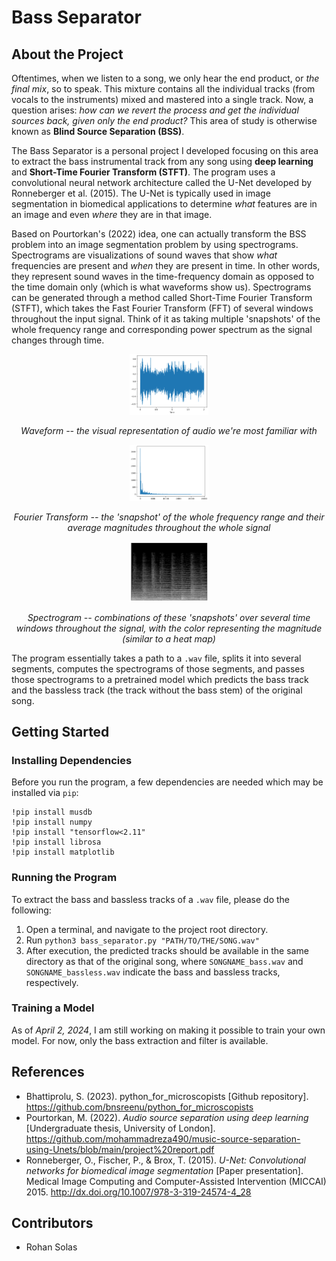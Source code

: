 # Bass Separator

## About the Project
Oftentimes, when we listen to a song, we only hear the end product, or *the final mix*, so to speak. This mixture contains all the individual tracks (from vocals to the instruments) mixed and mastered into a single track. Now, a question arises: *how can we revert the process and get the individual sources back, given only the end product?* This area of study is otherwise known as **Blind Source Separation (BSS)**. 

The Bass Separator is a personal project I developed focusing on this area to extract the bass instrumental track from any song using **deep learning** and **Short-Time Fourier Transform (STFT)**. The program uses a convolutional neural network architecture called the U-Net developed by Ronneberger et al. (2015). The U-Net is typically used in image segmentation in biomedical applications to determine *what* features are in an image and even *where* they are in that image.

Based on Pourtorkan's (2022) idea, one can actually transform the BSS problem into an image segmentation problem by using spectrograms. Spectrograms are visualizations of sound waves that show *what* frequencies are present and *when* they are present in time. In other words, they represent sound waves in the time-frequency domain as opposed to the time domain only (which is what waveforms show us). Spectrograms can be generated through a method called Short-Time Fourier Transform (STFT), which takes the Fast Fourier Transform (FFT) of several windows throughout the input signal. Think of it as taking multiple 'snapshots' of the whole frequency range and corresponding power spectrum as the signal changes through time.

<p align="center">
  <img src="dump/waveform.png" alt="Waveform" style="max-width:25%">
</p>
<p align="center"><i>Waveform -- the visual representation of audio we're most familiar with</i></p>

<p align="center">
  <img src="dump/fft.png" alt="Fourier Transform" style="max-width:25%">
</p>
<p align="center"><i>Fourier Transform -- the 'snapshot' of the whole frequency range and their average magnitudes throughout the whole signal</i></p>

<p align="center">
  <img src="dump/stft.png" alt="Spectrogram" style="max-width:25%">
</p>
<p align="center"><i>Spectrogram -- combinations of these 'snapshots' over several time windows throughout the signal, with the color representing the magnitude (similar to a heat map)</i></p>

The program essentially takes a path to a `.wav` file, splits it into several segments, computes the spectrograms of those segments, and passes those spectrograms to a pretrained model which predicts the bass track and the bassless track (the track without the bass stem) of the original song.

## Getting Started

### Installing Dependencies
Before you run the program, a few dependencies are needed which may be installed via `pip`:

```
!pip install musdb
!pip install numpy
!pip install "tensorflow<2.11"
!pip install librosa
!pip install matplotlib
```

### Running the Program
To extract the bass and bassless tracks of a `.wav` file, please do the following:
1. Open a terminal, and navigate to the project root directory.
2. Run `python3 bass_separator.py "PATH/TO/THE/SONG.wav"`
3. After execution, the predicted tracks should be available in the same directory as that of the original song, where `SONGNAME_bass.wav` and `SONGNAME_bassless.wav` indicate the bass and bassless tracks, respectively.

### Training a Model
As of *April 2, 2024*, I am still working on making it possible to train your own model. For now, only the bass extraction and filter is available. 

## References
- Bhattiprolu, S. (2023). python_for_microscopists [Github repository]. https://github.com/bnsreenu/python_for_microscopists
- Pourtorkan, M. (2022). *Audio source separation using deep learning* [Undergraduate thesis, University of London]. https://github.com/mohammadreza490/music-source-separation-using-Unets/blob/main/project%20report.pdf 
- Ronneberger, O., Fischer, P., & Brox, T. (2015). *U-Net: Convolutional networks for biomedical image segmentation* [Paper presentation]. Medical Image Computing and Computer-Assisted Intervention (MICCAI) 2015. http://dx.doi.org/10.1007/978-3-319-24574-4_28 

## Contributors 
* Rohan Solas
